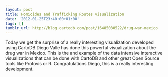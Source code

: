 ```yaml
---
layout: post
title: Homicides and Trafficking Routes visualization
date: '2012-01-25T23:40:00+01:00'
tags: []
tumblr_url: http://blog.cartodb.com/post/16485030522/drug-war-mexico
---
```

Today we get the surprise of a really interesting visualization developed using CartoDB.Diego Valle has done this powerful visualization about the drug war in Mexico.
This is the and example of the data intensive interactive visualizations that can be done with CartoDB and other great Open Source tools like Protovis or R.
Congratulations Diego, this is a really interesting development.
